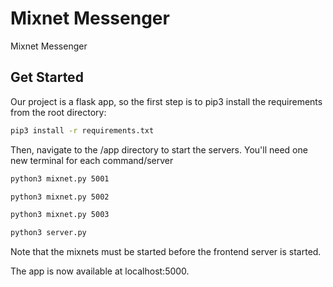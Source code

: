 # Mixnet Messenger
Mixnet Messenger

## Get Started

Our project is a flask app, so the first step is to pip3 install the requirements from the root directory:

```bash
pip3 install -r requirements.txt
```

Then, navigate to the /app directory to start the servers. You'll need one new terminal for each command/server


```bash
python3 mixnet.py 5001
```

```bash
python3 mixnet.py 5002
```

```bash
python3 mixnet.py 5003
```

```bash
python3 server.py
```

Note that the mixnets must be started before the frontend server is started.

The app is now available at localhost:5000.
